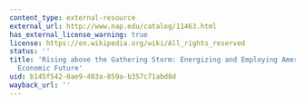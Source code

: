 ```yaml
---
content_type: external-resource
external_url: http://www.nap.edu/catalog/11463.html
has_external_license_warning: true
license: https://en.wikipedia.org/wiki/All_rights_reserved
status: ''
title: 'Rising above the Gathering Storm: Energizing and Employing America for a Brighter
  Economic Future'
uid: b145f542-0ae9-403a-859a-b357c71abd8d
wayback_url: ''
---
```

